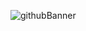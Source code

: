 ![githubBanner](https://user-images.githubusercontent.com/76182416/163379158-d744a0a7-6b31-474b-9932-f6d605801d64.gif)
